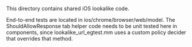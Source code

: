 This directory contains shared iOS lookalike code.

End-to-end tests are located in ios/chrome/browser/web/model. The
ShouldAllowResponse tab helper code needs to be unit tested here in components,
since lookalike_url_egtest.mm uses a custom policy decider that overrides that
method.
